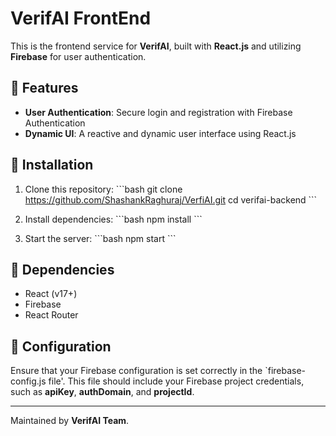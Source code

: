 # VerifAI FrontEnd

This is the frontend service for **VerifAI**, built with **React.js** and utilizing **Firebase** for user authentication.

## 🚀 Features
- **User Authentication**: Secure login and registration with Firebase Authentication
- **Dynamic UI**: A reactive and dynamic user interface using React.js

## 📌 Installation
1. Clone this repository:
   \`\`\`bash
   git clone <https://github.com/ShashankRaghuraj/VerfiAI.git>
   cd verifai-backend
   \`\`\`

2. Install dependencies:
   \`\`\`bash
   npm install
   \`\`\`

3. Start the server:
   \`\`\`bash
   npm start
   \`\`\`

## 📜 Dependencies
- React (v17+)
- Firebase
- React Router

## 🔧 Configuration
Ensure that your Firebase configuration is set correctly in the  \`firebase-config.js file'\. This file should include your Firebase project credentials, such as **apiKey**, **authDomain**, and **projectId**.

---

Maintained by **VerifAI Team**.
